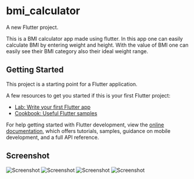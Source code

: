 # bmi_calculator

A new Flutter project.

This is a BMI calculator app made using flutter. In this app one can easily calculate BMI by entering weight and height. With the value of BMI one can easily see their BMI category also their ideal weight range.

## Getting Started

This project is a starting point for a Flutter application.

A few resources to get you started if this is your first Flutter project:

- [Lab: Write your first Flutter app](https://docs.flutter.dev/get-started/codelab)
- [Cookbook: Useful Flutter samples](https://docs.flutter.dev/cookbook)

For help getting started with Flutter development, view the
[online documentation](https://docs.flutter.dev/), which offers tutorials,
samples, guidance on mobile development, and a full API reference.

## Screenshot
![Screenshot](/assets/images/ss_1.png)
![Screenshot](/assets/images/ss_2.png)
![Screenshot](/assets/images/ss_3.png)
![Screenshot](/assets/images/ss_4.png)
